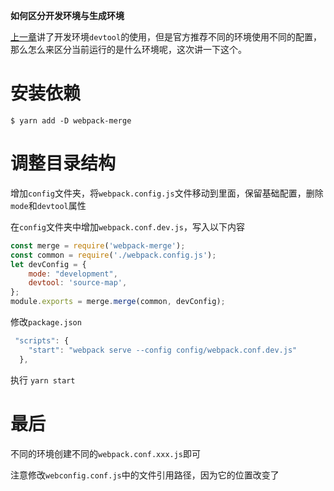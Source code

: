 **如何区分开发环境与生成环境**

[上一章](https://juejin.cn/post/6938201586128650277)讲了开发环境`devtool`的使用，但是官方推荐不同的环境使用不同的配置，那么怎么来区分当前运行的是什么环境呢，这次讲一下这个。

# 安装依赖

```shell
$ yarn add -D webpack-merge
```
# 调整目录结构

增加`config`文件夹，将`webpack.config.js`文件移动到里面，保留基础配置，删除`mode`和`devtool`属性

在`config`文件夹中增加`webpack.conf.dev.js`，写入以下内容

``` javascript
const merge = require('webpack-merge');
const common = require('./webpack.config.js');
let devConfig = {
    mode: "development",
    devtool: 'source-map',
};
module.exports = merge.merge(common, devConfig);
```

修改`package.json`

```javascript
 "scripts": {
    "start": "webpack serve --config config/webpack.conf.dev.js"
  },
```

执行 `yarn start`

# 最后
不同的环境创建不同的`webpack.conf.xxx.js`即可

注意修改`webconfig.conf.js`中的文件引用路径，因为它的位置改变了